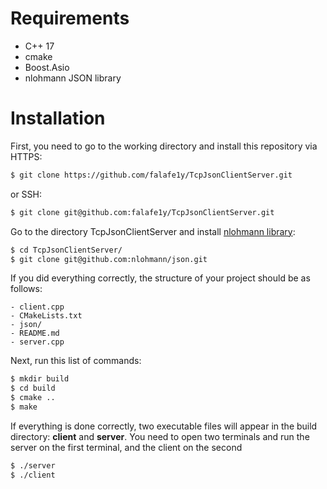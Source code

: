 # Requirements
- C++ 17
- cmake
- Boost.Asio
- nlohmann JSON library

# Installation
First, you need to go to the working directory and install this repository via HTTPS:

```bash
$ git clone https://github.com/falafe1y/TcpJsonClientServer.git
```

or SSH:

```sh
$ git clone git@github.com:falafe1y/TcpJsonClientServer.git
```

Go to the directory TcpJsonClientServer and install [nlohmann library](https://github.com/nlohmann/json): 

```bash
$ cd TcpJsonClientServer/
$ git clone git@github.com:nlohmann/json.git
```

If you did everything correctly, the structure of your project should be as follows:

```
- client.cpp
- CMakeLists.txt
- json/
- README.md
- server.cpp
```

Next, run this list of commands:

```sh
$ mkdir build
$ cd build
$ cmake ..
$ make
```

If everything is done correctly, two executable files will appear in the build directory: **client** and **server**. You need to open two terminals and run the server on the first terminal, and the client on the second

```sh
$ ./server
$ ./client
```
